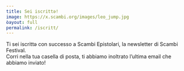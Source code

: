 ```yaml
---
title: Sei iscrittə!
image: https://x.scambi.org/images/leo_jump.jpg
òayout: full
permalink: /iscritt/
---
```

Ti sei iscrittə con successo a Scambi Epistolari, la newsletter di Scambi Festival.  
Corri nella tua casella di posta, ti abbiamo inoltrato l’ultima email che abbiamo inviato!